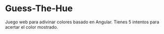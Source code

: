 # Guess-The-Hue
Juego web para adivinar colores basado en Angular. Tienes 5 intentos para acertar el color mostrado.
